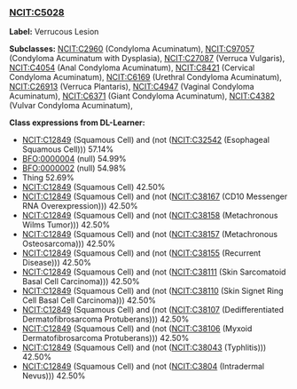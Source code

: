 
### [NCIT:C5028](http://purl.obolibrary.org/obo/NCIT_C5028)
**Label:** Verrucous Lesion

**Subclasses:** [NCIT:C2960](http://purl.obolibrary.org/obo/NCIT_C2960) (Condyloma Acuminatum), [NCIT:C97057](http://purl.obolibrary.org/obo/NCIT_C97057) (Condyloma Acuminatum with Dysplasia), [NCIT:C27087](http://purl.obolibrary.org/obo/NCIT_C27087) (Verruca Vulgaris), [NCIT:C4054](http://purl.obolibrary.org/obo/NCIT_C4054) (Anal Condyloma Acuminatum), [NCIT:C8421](http://purl.obolibrary.org/obo/NCIT_C8421) (Cervical Condyloma Acuminatum), [NCIT:C6169](http://purl.obolibrary.org/obo/NCIT_C6169) (Urethral Condyloma Acuminatum), [NCIT:C26913](http://purl.obolibrary.org/obo/NCIT_C26913) (Verruca Plantaris), [NCIT:C4947](http://purl.obolibrary.org/obo/NCIT_C4947) (Vaginal Condyloma Acuminatum), [NCIT:C6371](http://purl.obolibrary.org/obo/NCIT_C6371) (Giant Condyloma Acuminatum), [NCIT:C4382](http://purl.obolibrary.org/obo/NCIT_C4382) (Vulvar Condyloma Acuminatum), 

**Class expressions from DL-Learner:**

- [NCIT:C12849](http://purl.obolibrary.org/obo/NCIT_C12849) (Squamous Cell) and (not ([NCIT:C32542](http://purl.obolibrary.org/obo/NCIT_C32542) (Esophageal Squamous Cell))) 57.14%
- [BFO:0000004](http://purl.obolibrary.org/obo/BFO_0000004) (null) 54.99%
- [BFO:0000002](http://purl.obolibrary.org/obo/BFO_0000002) (null) 54.98%
- Thing 52.69%
- [NCIT:C12849](http://purl.obolibrary.org/obo/NCIT_C12849) (Squamous Cell) 42.50%
- [NCIT:C12849](http://purl.obolibrary.org/obo/NCIT_C12849) (Squamous Cell) and (not ([NCIT:C38167](http://purl.obolibrary.org/obo/NCIT_C38167) (CD10 Messenger RNA Overexpression))) 42.50%
- [NCIT:C12849](http://purl.obolibrary.org/obo/NCIT_C12849) (Squamous Cell) and (not ([NCIT:C38158](http://purl.obolibrary.org/obo/NCIT_C38158) (Metachronous Wilms Tumor))) 42.50%
- [NCIT:C12849](http://purl.obolibrary.org/obo/NCIT_C12849) (Squamous Cell) and (not ([NCIT:C38157](http://purl.obolibrary.org/obo/NCIT_C38157) (Metachronous Osteosarcoma))) 42.50%
- [NCIT:C12849](http://purl.obolibrary.org/obo/NCIT_C12849) (Squamous Cell) and (not ([NCIT:C38155](http://purl.obolibrary.org/obo/NCIT_C38155) (Recurrent Disease))) 42.50%
- [NCIT:C12849](http://purl.obolibrary.org/obo/NCIT_C12849) (Squamous Cell) and (not ([NCIT:C38111](http://purl.obolibrary.org/obo/NCIT_C38111) (Skin Sarcomatoid Basal Cell Carcinoma))) 42.50%
- [NCIT:C12849](http://purl.obolibrary.org/obo/NCIT_C12849) (Squamous Cell) and (not ([NCIT:C38110](http://purl.obolibrary.org/obo/NCIT_C38110) (Skin Signet Ring Cell Basal Cell Carcinoma))) 42.50%
- [NCIT:C12849](http://purl.obolibrary.org/obo/NCIT_C12849) (Squamous Cell) and (not ([NCIT:C38107](http://purl.obolibrary.org/obo/NCIT_C38107) (Dedifferentiated Dermatofibrosarcoma Protuberans))) 42.50%
- [NCIT:C12849](http://purl.obolibrary.org/obo/NCIT_C12849) (Squamous Cell) and (not ([NCIT:C38106](http://purl.obolibrary.org/obo/NCIT_C38106) (Myxoid Dermatofibrosarcoma Protuberans))) 42.50%
- [NCIT:C12849](http://purl.obolibrary.org/obo/NCIT_C12849) (Squamous Cell) and (not ([NCIT:C38043](http://purl.obolibrary.org/obo/NCIT_C38043) (Typhlitis))) 42.50%
- [NCIT:C12849](http://purl.obolibrary.org/obo/NCIT_C12849) (Squamous Cell) and (not ([NCIT:C3804](http://purl.obolibrary.org/obo/NCIT_C3804) (Intradermal Nevus))) 42.50%


